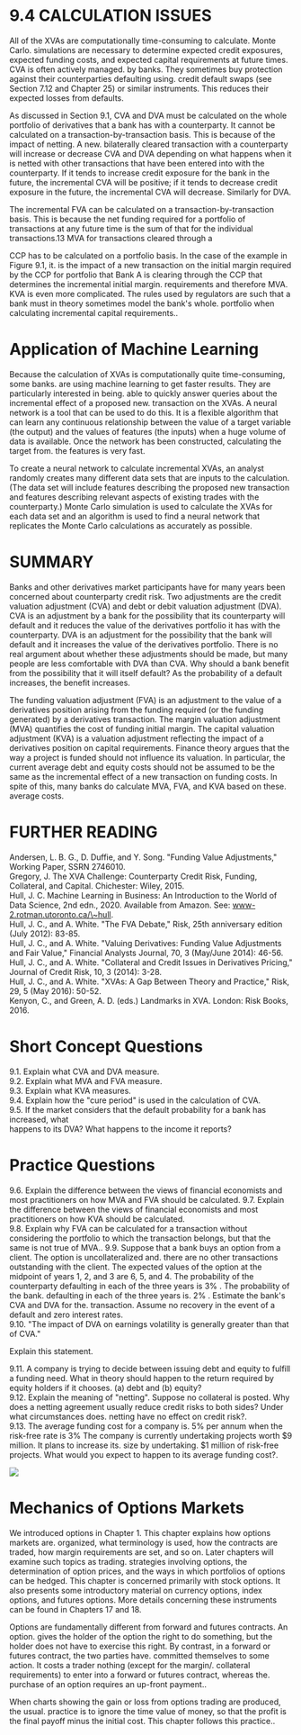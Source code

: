 # 9.4 CALCULATION ISSUES  

All of the XVAs are computationally time-consuming to calculate. Monte Carlo. simulations are necessary to determine expected credit exposures, expected funding costs, and expected capital requirements at future times. CVA is often actively managed. by banks. They sometimes buy protection against their counterparties defaulting using. credit default swaps (see Section 7.12 and Chapter 25) or similar instruments. This reduces their expected losses from defaults.  

As discussed in Section 9.1, CVA and DVA must be calculated on the whole portfolio of derivatives that a bank has with a counterparty. It cannot be calculated on a transaction-by-transaction basis. This is because of the impact of netting. A new. bilaterally cleared transaction with a counterparty will increase or decrease CVA and DVA depending on what happens when it is netted with other transactions that have been entered into with the counterparty. If it tends to increase credit exposure for the bank in the future, the incremental CVA will be positive; if it tends to decrease credit exposure in the future, the incremental CVA will decrease. Similarly for DVA.  

The incremental FVA can be calculated on a transaction-by-transaction basis. This is because the net funding required for a portfolio of transactions at any future time is the sum of that for the individual transactions.13 MVA for transactions cleared through a  

CCP has to be calculated on a portfolio basis. In the case of the example in Figure 9.1, it. is the impact of a new transaction on the initial margin required by the CCP for portfolio that Bank A is clearing through the CCP that determines the incremental initial margin. requirements and therefore MVA. KVA is even more complicated. The rules used by regulators are such that a bank must in theory sometimes model the bank's whole. portfolio when calculating incremental capital requirements..  

# Application of Machine Learning  

Because the calculation of XVAs is computationally quite time-consuming, some banks. are using machine learning to get faster results. They are particularly interested in being. able to quickly answer queries about the incremental effect of a proposed new. transaction on the XVAs. A neural network is a tool that can be used to do this. It is a flexible algorithm that can learn any continuous relationship between the value of a target variable (the output) and the values of features (the inputs) when a huge volume of data is available. Once the network has been constructed, calculating the target from. the features is very fast.  

To create a neural network to calculate incremental XVAs, an analyst randomly creates many different data sets that are inputs to the calculation. (The data set will include features describing the proposed new transaction and features describing relevant aspects of existing trades with the counterparty.) Monte Carlo simulation is used to calculate the XVAs for each data set and an algorithm is used to find a neural network that replicates the Monte Carlo calculations as accurately as possible.  

# SUMMARY  

Banks and other derivatives market participants have for many years been concerned about counterparty credit risk. Two adjustments are the credit valuation adjustment (CVA) and debt or debit valuation adjustment (DVA). CVA is an adjustment by a bank for the possibility that its counterparty will default and it reduces the value of the derivatives portfolio it has with the counterparty. DVA is an adjustment for the possibility that the bank will default and it increases the value of the derivatives portfolio. There is no real argument about whether these adjustments should be made, but many people are less comfortable with DVA than CVA. Why should a bank benefit from the possibility that it will itself default? As the probability of a default increases, the benefit increases.  

The funding valuation adjustment (FVA) is an adjustment to the value of a derivatives position arising from the funding required (or the funding generated) by a derivatives transaction. The margin valuation adjustment (MVA) quantifies the cost of funding initial margin. The capital valuation adjustment (KVA) is a valuation adjustment reflecting the impact of a derivatives position on capital requirements. Finance theory argues that the way a project is funded should not influence its valuation. In particular, the current average debt and equity costs should not be assumed to be the same as the incremental effect of a new transaction on funding costs. In spite of this, many banks do calculate MVA, FVA, and KVA based on these. average costs.  

# FURTHER READING  

Andersen, L. B. G., D. Duffie, and Y. Song. "Funding Value Adjustments," Working Paper, SSRN 2746010.   
Gregory, J. The XVA Challenge: Counterparty Credit Risk, Funding, Collateral, and Capital. Chichester: Wiley, 2015.   
Hull, J. C. Machine Learning in Business: An Introduction to the World of Data Science, 2nd edn., 2020. Available from Amazon. See: www-2.rotman.utoronto.ca/\~hull.   
Hull, J. C., and A. White. "The FVA Debate," Risk, 25th anniversary edition (July 2012): 83-85.   
Hull, J. C., and A. White. "Valuing Derivatives: Funding Value Adjustments and Fair Value," Financial Analysts Journal, 70, 3 (May/June 2014): 46-56.   
Hull, J. C., and A. White. "Collateral and Credit Issues in Derivatives Pricing," Journal of Credit Risk, 10, 3 (2014): 3-28.   
Hull, J. C., and A. White. "XVAs: A Gap Between Theory and Practice," Risk, 29, 5 (May 2016): 50-52.   
Kenyon, C., and Green, A. D. (eds.) Landmarks in XVA. London: Risk Books, 2016.  

# Short Concept Questions  

9.1. Explain what CVA and DVA measure.   
9.2. Explain what MVA and FVA measure.   
9.3. Explain what KVA measures.   
9.4. Explain how the "cure period" is used in the calculation of CVA.   
9.5. If the market considers that the default probability for a bank has increased, what   
happens to its DVA? What happens to the income it reports?  

# Practice Questions  

9.6. Explain the difference between the views of financial economists and most practitioners on how MVA and FVA should be calculated. 9.7. Explain the difference between the views of financial economists and most practitioners on how KVA should be calculated.   
9.8. Explain why FVA can be calculated for a transaction without considering the portfolio to which the transaction belongs, but that the same is not true of MVA.. 9.9. Suppose that a bank buys an option from a client. The option is uncollateralized and. there are no other transactions outstanding with the client. The expected values of the option at the midpoint of years 1, 2, and 3 are 6, 5, and 4. The probability of the counterparty defaulting in each of the three years is $3\%$ . The probability of the bank. defaulting in each of the three years is. $2\%$ . Estimate the bank's CVA and DVA for the. transaction. Assume no recovery in the event of a default and zero interest rates.   
9.10. "The impact of DVA on earnings volatility is generally greater than that of CVA."  

Explain this statement.  

9.11. A company is trying to decide between issuing debt and equity to fulfill a funding need. What in theory should happen to the return required by equity holders if it chooses. (a) debt and (b) equity?   
9.12. Explain the meaning of "netting". Suppose no collateral is posted. Why does a netting agreement usually reduce credit risks to both sides? Under what circumstances does. netting have no effect on credit risk?.   
9.13. The average funding cost for a company is. $5\%$ per annum when the risk-free rate is $3\%$ The company is currently undertaking projects worth $\$9$ million. It plans to increase its. size by undertaking. $\$1$ million of risk-free projects. What would you expect to happen to its average funding cost?.  

![](1ce4b24af23b5ac52adfb5a9f9928fe28ec70353d7cf60a3336dfbcaedd3d431.jpg)  

# Mechanics of Options Markets  

We introduced options in Chapter 1. This chapter explains how options markets are. organized, what terminology is used, how the contracts are traded, how margin requirements are set, and so on. Later chapters will examine such topics as trading. strategies involving options, the determination of option prices, and the ways in which portfolios of options can be hedged. This chapter is concerned primarily with stock options. It also presents some introductory material on currency options, index options, and futures options. More details concerning these instruments can be found in Chapters 17 and 18.  

Options are fundamentally different from forward and futures contracts. An option. gives the holder of the option the right to do something, but the holder does not have to exercise this right. By contrast, in a forward or futures contract, the two parties have. committed themselves to some action. It costs a trader nothing (except for the margin/. collateral requirements) to enter into a forward or futures contract, whereas the. purchase of an option requires an up-front payment..  

When charts showing the gain or loss from options trading are produced, the usual. practice is to ignore the time value of money, so that the profit is the final payoff minus the initial cost. This chapter follows this practice..  

